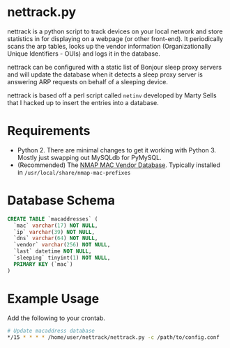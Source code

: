 nettrack.py
===========
nettrack is a python script to track devices on your local network and store statistics
in for displaying on a webpage (or other front-end). It periodically scans
the arp tables, looks up the vendor information (Organizationally Unique Identifiers -
OUIs) and logs it in the database.

nettrack can be configured with a static list of Bonjour sleep proxy servers and will
update the database when it detects a sleep proxy server is answering ARP requests on
behalf of a sleeping device.

nettrack is based off a perl script called `netinv` developed by Marty Sells that I hacked
up to insert the entries into a database.

Requirements
============

* Python 2. There are minimal changes to get it working with Python 3. Mostly just swapping out MySQLdb for PyMySQL.
* (Recommended) The [NMAP MAC Vendor Database](https://svn.nmap.org/nmap/nmap-mac-prefixes). Typically installed in `/usr/local/share/nmap-mac-prefixes`

Database Schema
===============

```sql
CREATE TABLE `macaddresses` (
  `mac` varchar(17) NOT NULL,
  `ip` varchar(39) NOT NULL,
  `dns` varchar(64) NOT NULL,
  `vendor` varchar(256) NOT NULL,
  `last` datetime NOT NULL,
  `sleeping` tinyint(1) NOT NULL,
  PRIMARY KEY (`mac`)
)
```

Example Usage
=============

Add the following to your crontab.

```Bash
# Update macaddress database
*/15 * * * * /home/user/nettrack/nettrack.py -c /path/to/config.conf
```
